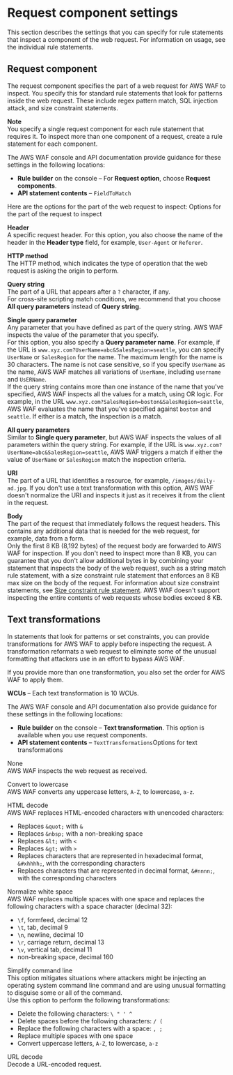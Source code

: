 # Request component settings<a name="waf-rule-statement-fields"></a>

This section describes the settings that you can specify for rule statements that inspect a component of the web request\. For information on usage, see the individual rule statements\. 

## Request component<a name="waf-rule-statement-request-component"></a>

The request component specifies the part of a web request for AWS WAF to inspect\. You specify this for standard rule statements that look for patterns inside the web request\. These include regex pattern match, SQL injection attack, and size constraint statements\. 

**Note**  
You specify a single request component for each rule statement that requires it\. To inspect more than one component of a request, create a rule statement for each component\. 

The AWS WAF console and API documentation provide guidance for these settings in the following locations: 
+ **Rule builder** on the console – For **Request option**, choose **Request components**\.
+ **API statement contents** – `FieldToMatch`

Here are the options for the part of the web request to inspect: Options for the part of the request to inspect

**Header**  
A specific request header\. For this option, you also choose the name of the header in the **Header type** field, for example, `User-Agent` or `Referer`\. 

**HTTP method**  
The HTTP method, which indicates the type of operation that the web request is asking the origin to perform\. 

**Query string**  
The part of a URL that appears after a `?` character, if any\.  
For cross\-site scripting match conditions, we recommend that you choose **All query parameters** instead of **Query string**\.

**Single query parameter**  
Any parameter that you have defined as part of the query string\. AWS WAF inspects the value of the parameter that you specify\.   
For this option, you also specify a **Query parameter name**\. For example, if the URL is `www.xyz.com?UserName=abc&SalesRegion=seattle`, you can specify `UserName` or `SalesRegion` for the name\. The maximum length for the name is 30 characters\. The name is not case sensitive, so if you specify `UserName` as the name, AWS WAF matches all variations of `UserName`, including `username` and `UsERName`\.  
If the query string contains more than one instance of the name that you've specified, AWS WAF inspects all the values for a match, using OR logic\. For example, in the URL `www.xyz.com?SalesRegion=boston&SalesRegion=seattle`, AWS WAF evaluates the name that you've specified against `boston` and `seattle`\. If either is a match, the inspection is a match\.

**All query parameters**  
Similar to **Single query parameter**, but AWS WAF inspects the values of all parameters within the query string\. For example, if the URL is `www.xyz.com?UserName=abc&SalesRegion=seattle`, AWS WAF triggers a match if either the value of `UserName` or `SalesRegion` match the inspection criteria\. 

**URI**  
The part of a URL that identifies a resource, for example, `/images/daily-ad.jpg`\. If you don't use a text transformation with this option, AWS WAF doesn't normalize the URI and inspects it just as it receives it from the client in the request\. 

**Body**  
The part of the request that immediately follows the request headers\. This contains any additional data that is needed for the web request, for example, data from a form\.  
Only the first 8 KB \(8,192 bytes\) of the request body are forwarded to AWS WAF for inspection\. If you don't need to inspect more than 8 KB, you can guarantee that you don't allow additional bytes in by combining your statement that inspects the body of the web request, such as a string match rule statement, with a size constraint rule statement that enforces an 8 KB max size on the body of the request\. For information about size constraint statements, see [Size constraint rule statement](waf-rule-statement-type-size-constraint-match.md)\. AWS WAF doesn't support inspecting the entire contents of web requests whose bodies exceed 8 KB\. 

## Text transformations<a name="waf-rule-statement-transformation"></a>

In statements that look for patterns or set constraints, you can provide transformations for AWS WAF to apply before inspecting the request\. A transformation reformats a web request to eliminate some of the unusual formatting that attackers use in an effort to bypass AWS WAF\. 

If you provide more than one transformation, you also set the order for AWS WAF to apply them\. 

**WCUs** – Each text transformation is 10 WCUs\.

The AWS WAF console and API documentation also provide guidance for these settings in the following locations: 
+ **Rule builder** on the console – **Text transformation**\. This option is available when you use request components\. 
+ **API statement contents** – `TextTransformations`Options for text transformations

None  
AWS WAF inspects the web request as received\. 

Convert to lowercase  
AWS WAF converts any uppercase letters, `A-Z`, to lowercase, `a-z`\.

HTML decode  
AWS WAF replaces HTML\-encoded characters with unencoded characters:  
+ Replaces `&quot;` with `&`
+ Replaces `&nbsp;` with a non\-breaking space
+ Replaces `&lt;` with `<`
+ Replaces `&gt;` with `>`
+ Replaces characters that are represented in hexadecimal format, `&#xhhhh;`, with the corresponding characters
+ Replaces characters that are represented in decimal format, `&#nnnn;`, with the corresponding characters

Normalize white space  
AWS WAF replaces multiple spaces with one space and replaces the following characters with a space character \(decimal 32\):  
+ `\f`, formfeed, decimal 12
+ `\t`, tab, decimal 9
+ `\n`, newline, decimal 10
+ `\r`, carriage return, decimal 13
+ `\v`, vertical tab, decimal 11
+ non\-breaking space, decimal 160

Simplify command line  
This option mitigates situations where attackers might be injecting an operating system command line command and are using unusual formatting to disguise some or all of the command\.   
Use this option to perform the following transformations:  
+ Delete the following characters: `\ " ' ^`
+ Delete spaces before the following characters: `/ (`
+ Replace the following characters with a space: `, ;`
+ Replace multiple spaces with one space
+ Convert uppercase letters, `A-Z`, to lowercase, `a-z`

URL decode  
Decode a URL\-encoded request\.